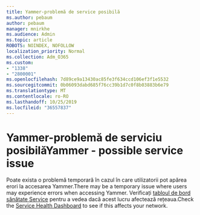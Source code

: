 ```yaml
---
title: Yammer-problemă de service posibilă
ms.author: pebaum
author: pebaum
manager: mnirkhe
ms.audience: Admin
ms.topic: article
ROBOTS: NOINDEX, NOFOLLOW
localization_priority: Normal
ms.collection: Adm_O365
ms.custom:
- "1338"
- "2800001"
ms.openlocfilehash: 7d89ce9a13430ac85fe3f634ccd106ef3f1e5532
ms.sourcegitcommit: 0b06093dabd685f76cc39b1d7c0f8b03883b6e79
ms.translationtype: MT
ms.contentlocale: ro-RO
ms.lasthandoff: 10/25/2019
ms.locfileid: "36557837"
---
```

# <a name="yammer---possible-service-issue"></a><span data-ttu-id="99a32-102">Yammer-problemă de serviciu posibilă</span><span class="sxs-lookup"><span data-stu-id="99a32-102">Yammer - possible service issue</span></span>

<span data-ttu-id="99a32-103">Poate exista o problemă temporară în cazul în care utilizatorii pot apărea erori la accesarea Yammer.</span><span class="sxs-lookup"><span data-stu-id="99a32-103">There may be a temporary issue where users may experience errors when accessing Yammer.</span></span> <span data-ttu-id="99a32-104">Verificați [tabloul de bord sănătate Service](https://admin.microsoft.com/AdminPortal/Home#/servicehealth) pentru a vedea dacă acest lucru afectează rețeaua.</span><span class="sxs-lookup"><span data-stu-id="99a32-104">Check the [Service Health Dashboard](https://admin.microsoft.com/AdminPortal/Home#/servicehealth) to see if this affects your network.</span></span>
